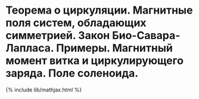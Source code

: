 # Теорема о циркуляции. Магнитные поля систем, обладающих симметрией. Закон Био-Савара-Лапласа. Примеры. Магнитный момент витка и циркулирующего заряда. Поле соленоида.

{% include lib/mathjax.html %}

